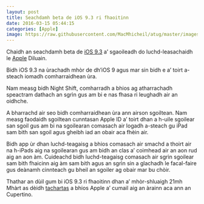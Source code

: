 ```yaml
---
layout: post
title: Seachdamh beta de iOS 9.3 ri fhaoitinn
date: 2016-03-15 05:44:15
categories: [Apple]
image: https://raw.githubusercontent.com/MacMhicheil/atug/master/images/iOS_Devices.png
---
```


Chaidh an seachdamh beta de [iOS 9.3](http://www.apple.com/ios/preview/) a’ sgaoileadh do luchd-leasachaidh le [Apple](http://www.apple.com/uk) Diluain.

<!--more-->

Bidh iOS 9.3 na ùrachadh mhòr de dh’iOS 9 agus mar sin bidh e a’ toirt a-steach iomadh comharraidhean ùra.

Nam measg bidh Night  Shift, comharradh a bhios ag atharrachadh speactram dathach an sgrìn gus  am bi e nas fhasa ri leughadh air an oidhche.

A bharrachd air seo bidh  comharraidhean ùra ann airson sgoiltean. Nam measg faodaidh sgoiltean  cunntasan Apple ID a’ toirt dhan a h-uile sgoilear san sgoil gus am bi  na sgoilearan comasach air logadh a-steach gu iPad sam bith san sgoil  agus gheibh iad an obair aca fhèin air.

Bidh app ùr dhan  luchd-teagaisg a bhios comasach air smachd a thoirt air na h-iPads aig  na sgoilearan gus am bidh an clas a’ coimhead air an aon rud aig an aon  àm. Cuideachd bidh luchd-teagaisg comasach air sgrìn sgoilear sam bith  fhaicinn aig àm sam bith agus an sgrìn sin a glachadh le facal-faire gus  deànamh cinnteach gu bheil an sgoiler ag obair mar bu chòir.

Thathar an dùil gum bi iOS 9.3 ri fhaoitinn dhan a’ mhòr-shluaigh 21mh Mhàrt as dèidh [tachartas](https://medium.com/@ubhalghort/tachartas-apple-21mh-mh%C3%A0rt-6f9a9ff61046?source=latest---------1) a bhios Apple a’ cumail aig an àrainn aca ann an Cupertino.
